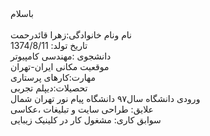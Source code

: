 <div dir="rlt">
باسلام
<br>
<br>
نام ونام خانوادگی:زهرا قائدرحمت 
<br>
تاریخ تولد: 1374/8/11
<br>
دانشجوی :مهندسی کامپیوتر
<br>
موقعیت مکانی ایران-تهران
<br>
مهارت:کارهای پرستاری
<br>
تحصیلات:دیپلم تجربی
<br>
ورودی دانشگاه سال۹۷ دانشگاه پیام نور تهران شمال 
<br>
علایق: طراحی سایت و تبلیغات ،عکاسی
<br>
سوابق کاری: مشغول کار در کلینیک زیبایی
<br>
</div>
